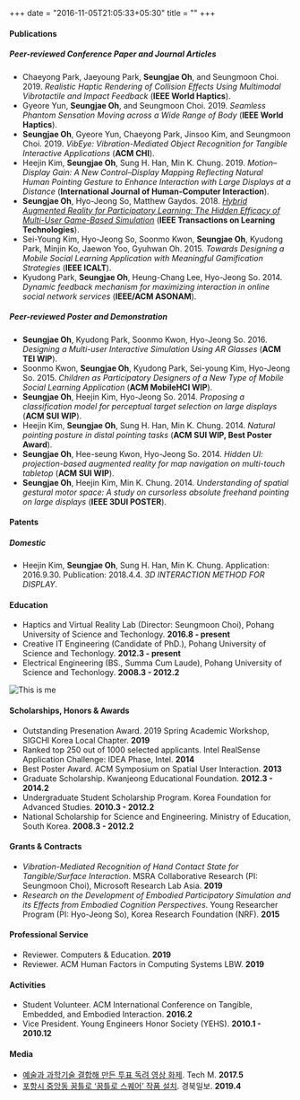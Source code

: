 +++ 
date = "2016-11-05T21:05:33+05:30" 
title = "" 
+++

#### Publications

##### Peer-reviewed Conference Paper and Journal Articles 
* Chaeyong Park, Jaeyoung Park, **Seungjae Oh**, and Seungmoon Choi. 2019. *Realistic Haptic Rendering of Collision Effects Using Multimodal Vibrotactile and Impact Feedback* (**IEEE World Haptics**).
* Gyeore Yun, **Seungjae Oh**, and Seungmoon Choi. 2019. *Seamless Phantom Sensation Moving across a Wide Range of Body* (**IEEE World Haptics**).
* **Seungjae Oh**, Gyeore Yun, Chaeyong Park, Jinsoo Kim, and Seungmoon Choi. 2019. *VibEye: Vibration-Mediated Object Recognition for Tangible Interactive Applications* (**ACM CHI**).
* Heejin Kim, **Seungjae Oh**, Sung H. Han, Min K. Chung. 2019. *Motion–Display Gain: A New Control–Display Mapping Reflecting Natural Human Pointing Gesture to Enhance Interaction with Large Displays at a Distance* (**International Journal of Human-Computer Interaction**).
* **Seungjae Oh**, Hyo-Jeong So, Matthew Gaydos. 2018. *[Hybrid Augmented Reality for Participatory Learning: The Hidden Efficacy of Multi-User Game-Based Simulation](https://doi.org/10.1109/TLT.2017.2750673)* (**IEEE Transactions on Learning Technologies**). 
* Sei-Young Kim, Hyo-Jeong So, Soonmo Kwon, **Seungjae Oh**, Kyudong Park, Minjin Ko, Jaewon Yoo, Gyuhwan Oh. 2015. *Towards Designing a Mobile Social Learning Application with Meaningful Gamification Strategies* (**IEEE ICALT**).
* Kyudong Park, **Seungjae Oh**, Heung-Chang Lee, Hyo-Jeong So. 2014. *Dynamic feedback mechanism for maximizing interaction in online social network services* (**IEEE/ACM ASONAM**).

##### Peer-reviewed Poster and Demonstration
* **Seungjae Oh**, Kyudong Park, Soonmo Kwon, Hyo-Jeong So. 2016. *Designing a Multi-user Interactive Simulation Using AR Glasses* (**ACM TEI WIP**). 
* Soonmo Kwon, **Seungjae Oh**, Kyudong Park, Sei-young Kim, Hyo-Jeong So. 2015. *Children as Participatory Designers of a New Type of Mobile Social Learning Application* (**ACM MobileHCI WIP**). 
* **Seungjae Oh**, Heejin Kim, Hyo-Jeong So. 2014. *Proposing a classification model for perceptual target selection on large displays* (**ACM SUI WIP**). 
* Heejin Kim, **Seungjae Oh**, Sung H. Han, Min K. Chung. 2014. *Natural pointing posture in distal pointing tasks* (**ACM SUI WIP, Best Poster Award**).
* **Seungjae Oh**, Hee-seung Kwon, Hyo-Jeong So. 2014. *Hidden UI: projection-based augmented reality for map navigation on multi-touch tabletop* (**ACM SUI WIP**).
* **Seungjae Oh**, Heejin Kim, Min K. Chung. 2014. *Understanding of spatial gestural motor space: A study on cursorless absolute freehand pointing on large displays* (**IEEE 3DUI POSTER**).


#### Patents

##### Domestic
* Heejin Kim, **Seungjae Oh**, Sung H. Han, Min K. Chung. Application: 2016.9.30. Publication: 2018.4.4. *3D INTERACTION METHOD FOR DISPLAY*.


#### Education
* Haptics and Virtual Reality Lab (Director: Seungmoon Choi), Pohang University of Science and Techonlogy. **2016.8 - present**
* Creative IT Engineering (Candidate of PhD.), Pohang University of Science and Techonlogy. **2012.3 - present**
* Electrical Engineering (BS., Summa Cum Laude), Pohang University of Science and Techonlogy. **2008.3 - 2012.2**

![This is me][1]

#### Scholarships, Honors & Awards
* Outstanding Presenation Award. 2019 Spring Academic Workshop, SIGCHI Korea Local Chapter. **2019**
* Ranked top 250 out of 1000 selected applicants. Intel RealSense Application Challenge: IDEA Phase, Intel. **2014**
* Best Poster Award. ACM Symposium on Spatial User Interaction. **2013**
* Graduate Scholarship. Kwanjeong Educational Foundation. **2012.3 - 2014.2**
* Undergraduate Student Scholarship Program. Korea Foundation for Advanced Studies. **2010.3 - 2012.2**
* National Scholarship for Science and Engineering. Ministry of Education, South Korea. **2008.3 - 2012.2**


#### Grants & Contracts
* *Vibration-Mediated Recognition of Hand Contact State for Tangible/Surface Interaction*. MSRA Collaborative Research (PI: Seungmoon Choi), Microsoft Research Lab Asia. **2019**
* *Research on the Development of Embodied Participatory Simulation and its Effects from Embodied Cognition Perspectives*. Young Researcher Program (PI: Hyo-Jeong So), Korea Research Foundation (NRF). **2015**


#### Professional Service
* Reviewer. Computers & Education. **2019**
* Reviewer. ACM Human Factors in Computing Systems LBW. **2019**


#### Activities
* Student Volunteer. ACM International Conference on Tangible, Embedded, and Embodied Interaction. **2016.2**
* Vice President. Young Engineers Honor Society (YEHS). **2010.1 - 2010.12**

#### Media
* [예술과 과학기술 결합해 만든 투표 독려 영상 화제](http://techm.kr/bbs/board.php?bo_table=article&wr_id=3903). Tech M. **2017.5**  
* [포항시 중앙동 꿈틀로 ‘꿈틀로 스퀘어’ 작품 설치](http://www.kyongbuk.co.kr/news/articleView.html?idxno=1059262#09Sk). 경북일보. **2019.4** 


[1]: /img/seungjae.jpg

